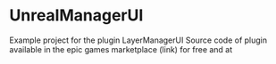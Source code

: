 # UnrealManagerUI
Example project for the plugin LayerManagerUI 
Source code of plugin available in the epic games marketplace (link) for free and at  
